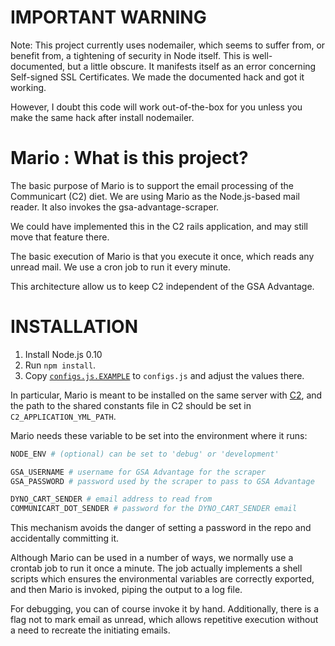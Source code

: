 IMPORTANT WARNING
=================

Note: This project currently uses nodemailer, which seems to suffer from, or benefit from,
a tightening of security in Node itself.  This is well-documented, but a little obscure.
It manifests itself as an error concerning Self-signed SSL Certificates.  We made the
documented hack and got it working.

However, I doubt this code will work out-of-the-box for you unless you make the same hack
after install nodemailer.

Mario : What is this project?
=====

The basic purpose of Mario is to support the email processing of the
Communicart (C2) diet.  We are using Mario as the Node.js-based mail
reader.  It also invokes the gsa-advantage-scraper.

We could have implemented this in the C2 rails application, and may
still move that feature there.

The basic execution of Mario is that you execute it once, which reads
any unread mail.  We use a cron job to run it every minute.

This architecture allow us to keep C2 independent of the GSA
Advantage.

INSTALLATION
============

1. Install Node.js 0.10
1. Run `npm install`.
1. Copy [`configs.js.EXAMPLE`](configs.js.EXAMPLE) to `configs.js` and adjust the values
there.

In particular, Mario is meant to be installed on the same server with
[C2](https://github.com/18F/C2), and the path to the shared constants file in C2 should be set in
`C2_APPLICATION_YML_PATH`.

Mario needs these variable to be set into the environment where
it runs:

```bash
NODE_ENV # (optional) can be set to 'debug' or 'development'

GSA_USERNAME # username for GSA Advantage for the scraper
GSA_PASSWORD # password used by the scraper to pass to GSA Advantage

DYNO_CART_SENDER # email address to read from
COMMUNICART_DOT_SENDER # password for the DYNO_CART_SENDER email
```

This mechanism avoids the danger of setting a password in the repo and
accidentally committing it.

Although Mario can be used in a number of ways, we normally use a
crontab job to run it once a minute.  The job actually implements a
shell scripts which ensures the environmental variables are correctly
exported, and then Mario is invoked, piping the output to a log file.

For debugging, you can of course invoke it by hand.  Additionally,
there is a flag not to mark email as unread, which allows repetitive
execution without a need to recreate the initiating emails.
